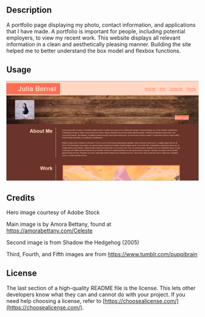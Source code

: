 # <Challenge-2>

## Description

A portfolio page displaying my photo, contact information, and applications that I have made. A portfolio is important for people, including potential employers, to view my recent work. This website displays all relevant information in a clean and aesthetically pleasing manner. Building the site helped me to better understand the box model and flexbox functions.

## Usage

![a screenshot of the website](assets/images/screenshot.png)


## Credits

Hero image courtesy of Adobe Stock

Main image is by Amora Bettany, found at https://amorabettany.com/Celeste

Second image is from Shadow the Hedgehog (2005)

Third, Fourth, and Fifth images are from https://www.tumblr.com/puppibrain

## License

The last section of a high-quality README file is the license. This lets other developers know what they can and cannot do with your project. If you need help choosing a license, refer to [https://choosealicense.com/](https://choosealicense.com/).

